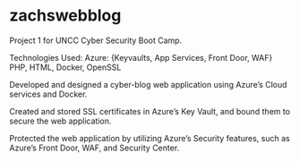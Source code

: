 # zachswebblog
Project 1 for UNCC Cyber Security Boot Camp.

Technologies Used: Azure: {Keyvaults, App Services, Front Door, WAF}
PHP, HTML, Docker, OpenSSL


Developed and designed a cyber-blog web application using Azure’s Cloud services and Docker.


Created and stored SSL certificates in Azure’s Key Vault, and bound them to secure the web application.


Protected the web application by utilizing Azure’s Security features, such as Azure’s Front Door, WAF, and Security Center.
